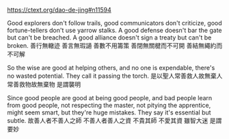 https://ctext.org/dao-de-jing#n11594

Good explorers don't follow trails,
good communicators don't criticize,
good fortune-tellers don't use yarrow stalks.
A good defense doesn't bar the gate but can't be breached.
A good alliance doesn't sign a treaty but can't be broken.
善行無轍迹
善言無瑕讁
善數不用籌策
善閉無關楗而不可開
善結無繩約而不可解

So the wise are good at helping others,
and no one is expendable,
there's no wasted potential.
They call it passing the torch.
是以聖人常善救人故無棄人
常善救物故無棄物
是謂襲明

Since good people are good at being good people,
and bad people learn from good people,
not respecting the master,
not pitying the apprentice,
might seem smart,
but they're huge mistakes.
They say it's essential but subtle.
故善人者不善人之師
不善人者善人之資
不貴其師
不愛其資
雖智大迷
是謂要妙
